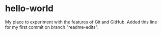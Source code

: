 # hello-world
My place to experiment with the features of Git and GitHub.
Added this line for my first commit on branch "readme-edits".
